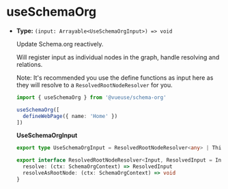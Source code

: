 # useSchemaOrg

- **Type:** `(input: Arrayable<UseSchemaOrgInput>) => void`

  Update Schema.org reactively.

  Will register input as individual nodes in the graph, handle resolving and relations.

  Note: It's recommended you use the define functions as input here as they will resolve to a `ResolvedRootNodeResolver`
  for you.

  ```ts
  import { useSchemaOrg } from '@vueuse/schema-org'

  useSchemaOrg([
    defineWebPage({ name: 'Home' })
  ])
  ```
  **UseSchemaOrgInput**

  ```ts
  export type UseSchemaOrgInput = ResolvedRootNodeResolver<any> | Thing | Record<string, any>
  
  export interface ResolvedRootNodeResolver<Input, ResolvedInput = Input> {
    resolve: (ctx: SchemaOrgContext) => ResolvedInput
    resolveAsRootNode: (ctx: SchemaOrgContext) => void
  }
  ```
